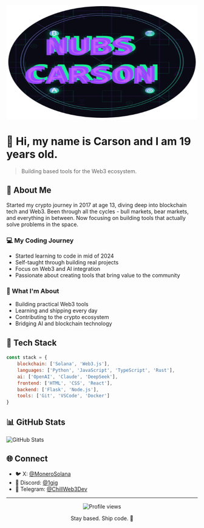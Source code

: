 <div align="center">
  <img src="https://github.com/NubsCarson/NubsCarson/blob/main/ProfileLogo.svg" width="1200" height="300" style="max-width: 100%;">
</div>

# 👋 Hi, my name is Carson and I am 19 years old.

> Building based tools for the Web3 ecosystem.

## 🚀 About Me

Started my crypto journey in 2017 at age 13, diving deep into blockchain tech and Web3. Been through all the cycles - bull markets, bear markets, and everything in between. Now focusing on building tools that actually solve problems in the space.

### 💻 My Coding Journey
- Started learning to code in mid of 2024
- Self-taught through building real projects
- Focus on Web3 and AI integration
- Passionate about creating tools that bring value to the community

### 🎯 What I'm About
- Building practical Web3 tools
- Learning and shipping every day
- Contributing to the crypto ecosystem
- Bridging AI and blockchain technology




## 💫 Tech Stack

```js
const stack = {
    blockchain: ['Solana', 'Web3.js'],
    languages: ['Python', 'JavaScript', 'TypeScript', 'Rust'],
    ai: ['OpenAI', 'Claude', 'DeepSeek'],
    frontend: ['HTML', 'CSS', 'React'],
    backend: ['Flask', 'Node.js'],
    tools: ['Git', 'VSCode', 'Docker']
}
```

## 📊 GitHub Stats

![GitHub Stats](https://github-readme-stats.vercel.app/api?username=NubsCarson&show_icons=true&theme=radical)

## 🌐 Connect

- 🐦 X: [@MoneroSolana](https://x.com/monerosolana)
- 💬 Discord: [@1gig](https://discord.com/users/1284887060825509890)
- 📱 Telegram: [@ChillWeb3Dev](https://t.me/ChillWeb3Dev)

---

<div align="center">
  <img src="https://komarev.com/ghpvc/?username=NubsCarson&color=blueviolet" alt="Profile views">
  
  <p>Stay based. Ship code. 🚀</p>
</div> 

